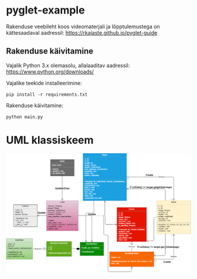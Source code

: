 # pyglet-example

Rakenduse veebileht koos videomaterjali ja lõpptulemustega on kättesaadaval aadressil: https://rkajaste.github.io/pyglet-guide

## Rakenduse käivitamine

Vajalik Python 3.x olemasolu, allalaaditav aadressil: https://www.python.org/downloads/

Vajalike teekide installeerimine:

```
pip install -r requirements.txt
```

Rakenduse käivitamine:

```
python main.py
```

# UML klassiskeem

![UML klassiskeem](UML/UML.png?raw=true "UML klassiskeem")
